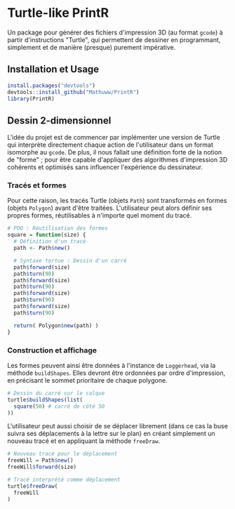 # Turtle-like PrintR
Un package pour générer des fichiers d'impression 3D (au format `gcode`) à partir d'instructions "Turtle", qui permettent de dessiner en programmant, simplement et de manière (presque) purement impérative.

## Installation et Usage

```r
install.packages("devtools")
devtools::install_github("Mathuww/PrintR")
library(PrintR)
```

## Dessin 2-dimensionnel

L'idée du projet est de commencer par implémenter une version de Turtle qui interprète directement chaque action de l'utilisateur dans un format isomorphe au `gcode`. De plus, il nous fallait une définition forte de la notion de "forme" ; pour être capable d'appliquer des algorithmes d'impression 3D cohérents et optimisés sans influencer l'expérience du dessinateur.

### Tracés et formes

Pour cette raison, les tracés Turtle (objets `Path`) sont transformés en formes (objets `Polygon`) avant d'être traitées. L'utilisateur peut alors définir ses propres formes, réutilisables à n'importe quel moment du tracé.

```r
# POO : Réutilisation des formes
square = function(size) {
  # Définition d'un tracé
  path <- Path$new()

  # Syntaxe tortue : Dessin d'un carré
  path$forward(size)
  path$turn(90)
  path$forward(size)
  path$turn(90)
  path$forward(size)
  path$turn(90)
  path$forward(size)
  path$turn(90)

  return( Polygon$new(path) )
}
```

### Construction et affichage

Les formes peuvent ainsi être données à l'instance de `Loggerhead`, via la méthode `buildShapes`. Elles devront être ordonnées par ordre d'impression, en précisant le sommet prioritaire de chaque polygone.

```r
# Dessin du carré sur le calque
turtle$buildShapes(list(
  square(50) # carré de côté 50
))
```

L'utilisateur peut aussi choisir de se déplacer librement (dans ce cas la buse suivra ses déplacements à la lettre sur le plan) en créant simplement un nouveau tracé et en appliquant la méthode `freeDraw`.

```r
# Nouveau tracé pour le déplacement
freeWill = Path$new()
freeWill$forward(size)

# Tracé interprété comme déplacement
turtle$freeDraw(
  freeWill
)
```
